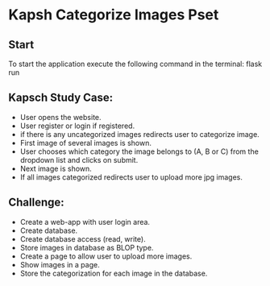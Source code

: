 # Kapsh Categorize Images Pset

## Start
To start the application execute the following command in the terminal:
flask run

## Kapsch Study Case:
* User opens the website.
* User register or login if registered.
* if there is any uncategorized images redirects user to categorize image.
* First image of several images is shown.
* User chooses which category the image belongs to (A, B or C) from the dropdown list and clicks on submit.
* Next image is shown.
* If all images categorized redirects user to upload more jpg images.

## Challenge:
* Create a web-app with user login area.
* Create database.
* Create database access (read, write).
* Store images in database as BLOP type.
* Create a page to allow user to upload more images.
* Show images in a page.
* Store the categorization for each image in the database.